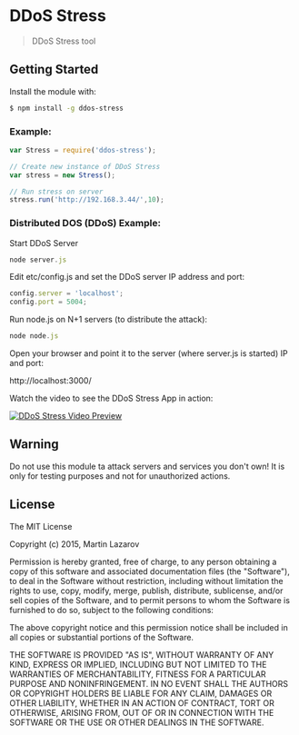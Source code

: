 # DDoS Stress

> DDoS Stress tool

## Getting Started
Install the module with: 

```bash
$ npm install -g ddos-stress
```

### Example:

```javascript
var Stress = require('ddos-stress');

// Create new instance of DDoS Stress
var stress = new Stress();

// Run stress on server
stress.run('http://192.168.3.44/',10);
```

### Distributed DOS (DDoS) Example:

Start DDoS Server

```javascript
node server.js
```

Edit etc/config.js and set the  DDoS server IP address and port:

```javascript
config.server = 'localhost';
config.port = 5004;
```

Run node.js on N+1 servers (to distribute the attack):

```javascript
node node.js
```

Open your browser and point it to the server (where server.js is started) IP and port:

http://localhost:3000/


Watch the video to see the DDoS Stress App in action:

[![DDoS Stress Video Preview](http://img.youtube.com/vi/zlfNmzn3yIk/0.jpg)](http://www.youtube.com/watch?v=zlfNmzn3yIk)


## Warning
Do not use this module ta attack servers and services you don't own! 
It is only for testing purposes and not for unauthorized actions.

## License 

The MIT License

Copyright (c) 2015, Martin Lazarov

Permission is hereby granted, free of charge, to any person
obtaining a copy of this software and associated documentation
files (the "Software"), to deal in the Software without
restriction, including without limitation the rights to use,
copy, modify, merge, publish, distribute, sublicense, and/or sell
copies of the Software, and to permit persons to whom the
Software is furnished to do so, subject to the following
conditions:

The above copyright notice and this permission notice shall be
included in all copies or substantial portions of the Software.

THE SOFTWARE IS PROVIDED "AS IS", WITHOUT WARRANTY OF ANY KIND,
EXPRESS OR IMPLIED, INCLUDING BUT NOT LIMITED TO THE WARRANTIES
OF MERCHANTABILITY, FITNESS FOR A PARTICULAR PURPOSE AND
NONINFRINGEMENT. IN NO EVENT SHALL THE AUTHORS OR COPYRIGHT
HOLDERS BE LIABLE FOR ANY CLAIM, DAMAGES OR OTHER LIABILITY,
WHETHER IN AN ACTION OF CONTRACT, TORT OR OTHERWISE, ARISING
FROM, OUT OF OR IN CONNECTION WITH THE SOFTWARE OR THE USE OR
OTHER DEALINGS IN THE SOFTWARE.

